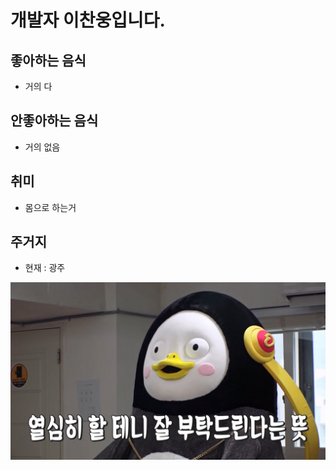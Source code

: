 # 개발자 이찬웅입니다.

## 좋아하는 음식

- 거의 다

## 안좋아하는 음식

- 거의 없음

## 취미

- 몸으로 하는거

## 주거지

- 현재 : 광주


![이미지](./잘부탁해.png)
